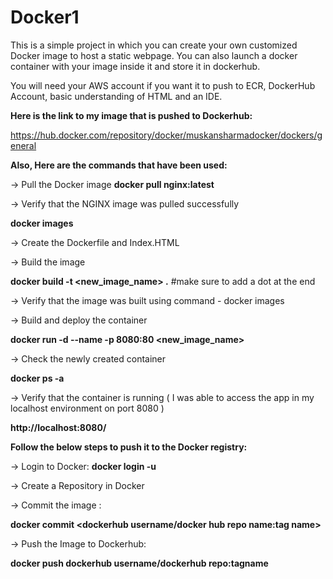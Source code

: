 # Docker1
This is a simple project in which you can create your own customized Docker image to host a static webpage. You can also launch a docker container with your image inside it and store it in dockerhub.


You will need your AWS account if you want it to push to ECR, DockerHub Account, basic understanding of HTML and an IDE. 


**Here is the link to my image that is pushed to Dockerhub:**

https://hub.docker.com/repository/docker/muskansharmadocker/dockers/general


**Also, Here are the commands that have been used:**



-> Pull the Docker image
   **docker pull nginx:latest**


-> Verify that the NGINX image was pulled successfully

   **docker images**


-> Create the Dockerfile and Index.HTML


-> Build the image

   **docker build -t <new_image_name> .**  #make sure to add a dot at the end


-> Verify that the image was built using command - docker images


-> Build and deploy the container

   **docker run -d --name <name-container> -p 8080:80 <new_image_name>**


-> Check the newly created container 
   
   **docker ps -a**


-> Verify that the container is running ( I was able to access the app in my localhost environment on port 8080 ) 	

   **http://localhost:8080/**


**Follow the below steps to push it to the Docker registry:**


-> Login to Docker: 
   **docker login -u <docker username>** 


-> Create a Repository in Docker


-> Commit the image :

   **docker commit <container id> <dockerhub username/docker hub repo name:tag name>**


-> Push the Image to Dockerhub:

   **docker push dockerhub username/dockerhub repo:tagname**


	

